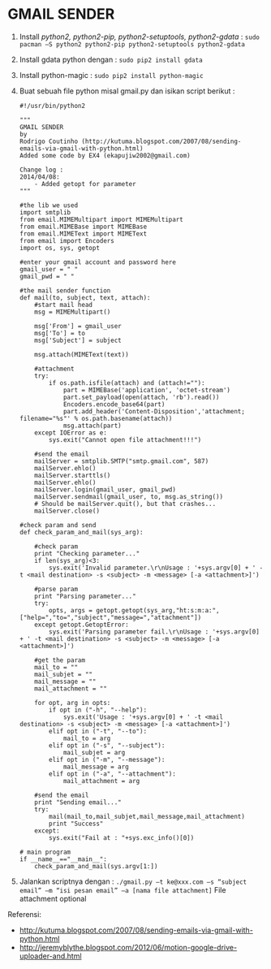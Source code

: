 # GMAIL SENDER
1.	Install *python2, python2-pip, python2-setuptools, python2-gdata* : `sudo pacman –S python2 python2-pip python2-setuptools python2-gdata `
2.	Install gdata python dengan : `sudo pip2 install gdata`
3.	Install python-magic : `sudo pip2 install python-magic`
4.	Buat sebuah file python misal gmail.py dan isikan script berikut :
	```
	#!/usr/bin/python2
	
	"""
	GMAIL SENDER
	by
	Rodrigo Coutinho (http://kutuma.blogspot.com/2007/08/sending-emails-via-gmail-with-python.html)
	Added some code by EX4 (ekapujiw2002@gmail.com)
	
	Change log :
	2014/04/08:
		- Added getopt for parameter
	"""
	
	#the lib we used
	import smtplib
	from email.MIMEMultipart import MIMEMultipart
	from email.MIMEBase import MIMEBase
	from email.MIMEText import MIMEText
	from email import Encoders
	import os, sys, getopt
	
	#enter your gmail account and password here
	gmail_user = " "
	gmail_pwd = " "
	
	#the mail sender function
	def mail(to, subject, text, attach):
		#start mail head
		msg = MIMEMultipart()
	
		msg['From'] = gmail_user
		msg['To'] = to
		msg['Subject'] = subject
	
		msg.attach(MIMEText(text))
	
		#attachment
		try:
			if os.path.isfile(attach) and (attach!=""):
				part = MIMEBase('application', 'octet-stream')
				part.set_payload(open(attach, 'rb').read())
				Encoders.encode_base64(part)
				part.add_header('Content-Disposition','attachment; filename="%s"' % os.path.basename(attach))
				msg.attach(part)
		except IOError as e:
			sys.exit("Cannot open file attachment!!!")
			
		#send the email
		mailServer = smtplib.SMTP("smtp.gmail.com", 587)
		mailServer.ehlo()
		mailServer.starttls()
		mailServer.ehlo()
		mailServer.login(gmail_user, gmail_pwd)
		mailServer.sendmail(gmail_user, to, msg.as_string())
		# Should be mailServer.quit(), but that crashes...
		mailServer.close()
		
	#check param and send
	def check_param_and_mail(sys_arg):	
		
		#check param
		print "Checking parameter..."
		if len(sys_arg)<3:
			sys.exit('Invalid parameter.\r\nUsage : '+sys.argv[0] + ' -t <mail destination> -s <subject> -m <message> [-a <attachment>]')
			
		#parse param
		print "Parsing parameter..."
		try:
			opts, args = getopt.getopt(sys_arg,"ht:s:m:a:",["help=","to=","subject","message=","attachment"])
		except getopt.GetoptError:
			sys.exit('Parsing parameter fail.\r\nUsage : '+sys.argv[0] + ' -t <mail destination> -s <subject> -m <message> [-a <attachment>]')
		
		#get the param
		mail_to = ""
		mail_subjet = ""
		mail_message = ""
		mail_attachment = ""
		
		for opt, arg in opts:
			if opt in ("-h", "--help"):
				sys.exit('Usage : '+sys.argv[0] + ' -t <mail destination> -s <subject> -m <message> [-a <attachment>]')
			elif opt in ("-t", "--to"):
				mail_to = arg
			elif opt in ("-s", "--subject"):
				mail_subjet = arg
			elif opt in ("-m", "--message"):
				mail_message = arg
			elif opt in ("-a", "--attachment"):
				mail_attachment = arg
		
		#send the email	
		print "Sending email..."
		try:
			mail(mail_to,mail_subjet,mail_message,mail_attachment)
			print "Success"
		except:
			sys.exit("Fail at : "+sys.exc_info()[0])
	   
	# main program
	if __name__=="__main__":
		check_param_and_mail(sys.argv[1:])
	```

5.	Jalankan scriptnya dengan : `./gmail.py –t ke@xxx.com –s “subject email” –m “isi pesan email” –a [nama file attachment]`
	File attachment optional

Referensi:
- http://kutuma.blogspot.com/2007/08/sending-emails-via-gmail-with-python.html
- http://jeremyblythe.blogspot.com/2012/06/motion-google-drive-uploader-and.html
